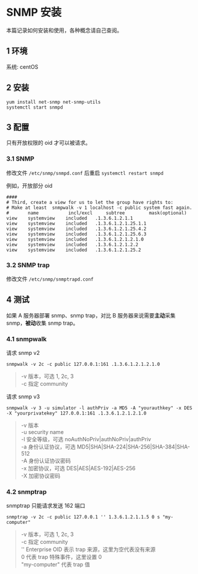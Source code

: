 # SNMP 安装

本篇记录如何安装和使用，各种概念请自己查阅。

## 1 环境

系统: centOS

## 2 安装

```shell
yum install net-snmp net-snmp-utils
systemctl start snmpd
```

## 3 配置

只有开放权限的 oid 才可以被请求。

### 3.1 SNMP

修改文件 `/etc/snmp/snmpd.conf` 后重启 `systemctl restart snmpd`

例如，开放部分 oid

```
####
# Third, create a view for us to let the group have rights to:
# Make at least  snmpwalk -v 1 localhost -c public system fast again.
#       name           incl/excl     subtree         mask(optional)
view    systemview    included   .1.3.6.1.2.1.1
view    systemview    included   .1.3.6.1.2.1.25.1.1
view    systemview    included   .1.3.6.1.2.1.25.4.2
view    systemview    included   .1.3.6.1.2.1.25.6.3
view    systemview    included   .1.3.6.1.2.1.2.1.0
view    systemview    included   .1.3.6.1.2.1.2.2
view    systemview    included   .1.3.6.1.2.1.25.2
```

### 3.2 SNMP trap

修改文件 `/etc/snmp/snmptrapd.conf`

## 4 测试

如果 A 服务器部署 snmp、snmp trap，对比 B 服务器来说需要**主动**采集 snmp，**被动**收集 snmp trap。

### 4.1 snmpwalk

请求 snmp v2

```shell
snmpwalk -v 2c -c public 127.0.0.1:161 .1.3.6.1.2.1.2.1.0
```
> -v 版本，可选 1, 2c, 3  
> -c 指定 community

请求 snmp v3

```shell
snmpwalk -v 3 -u simulator -l authPriv -a MD5 -A "yourauthkey" -x DES -X "yourprivatekey" 127.0.0.1:161 .1.3.6.1.2.1.2.1.0
```

> -v 版本  
> -u security name  
> -l 安全等级，可选 noAuthNoPriv|authNoPriv|authPriv  
> -a 身份认证协议，可选 MD5|SHA|SHA-224|SHA-256|SHA-384|SHA-512  
> -A 身份认证协议密码  
> -x 加密协议，可选 DES|AES|AES-192|AES-256  
> -X 加密协议密码

### 4.2 snmptrap

snmptrap 只能请求发送 162 端口

```
snmptrap -v 2c -c public 127.0.0.1 '' 1.3.6.1.2.1.1.5 0 s "my-computer"
```

> -v 版本，可选 1, 2c, 3  
> -c 指定 community  
> '' Enterprise OID 表示 trap 来源，这里为空代表没有来源  
> 0  代表 trap 特殊事件，这里设置 0  
> "my-computer" 代表 trap 值
